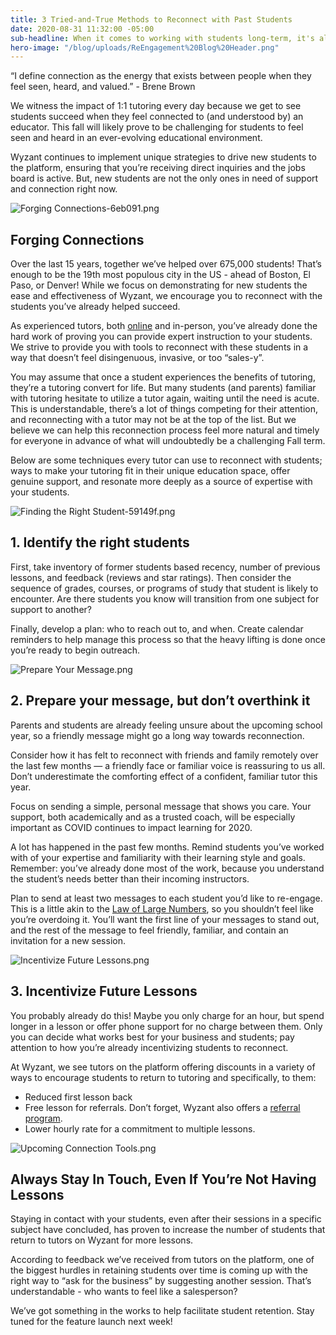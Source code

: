 ```yaml
---
title: 3 Tried-and-True Methods to Reconnect with Past Students
date: 2020-08-31 11:32:00 -05:00
sub-headline: When it comes to working with students long-term, it's all about communication
hero-image: "/blog/uploads/ReEngagement%20Blog%20Header.png"
---
```


“I define connection as the energy that exists between people when they feel seen, heard, and valued.” - Brene Brown

We witness the impact of 1:1 tutoring every day because we get to see students succeed when they feel connected to (and understood by) an educator. This fall will likely prove to be challenging for students to feel seen and heard in an ever-evolving educational environment.

Wyzant continues to implement unique strategies to drive new students to the platform, ensuring that you’re receiving direct inquiries and the jobs board is active. But, new students are not the only ones in need of support and connection right now.

![Forging Connections-6eb091.png](/blog/uploads/Forging%20Connections-6eb091.png)

## Forging Connections

Over the last 15 years, together we’ve helped over 675,000 students! That’s enough to be the 19th most populous city in the US - ahead of Boston, El Paso, or Denver!  While we focus on demonstrating for new students the ease and effectiveness of Wyzant, we encourage you to reconnect with the students you’ve already helped succeed.

As experienced tutors, both [online](https://www.wyzant.com/blog/tutor/online-tool-tutorial/) and in-person, you’ve already done the hard work of proving you can provide expert instruction to your students. We strive to provide you with tools to reconnect with these students in a way that doesn’t feel disingenuous, invasive, or too “sales-y”.

You may assume that once a student experiences the benefits of tutoring, they’re a tutoring convert for life. But many students (and parents) familiar with tutoring hesitate to utilize a tutor again, waiting until the need is acute. This is understandable, there’s a lot of things competing for their attention, and reconnecting with a tutor may not be at the top of the list. But we believe we can help this reconnection process feel more natural and timely for everyone in advance of what will undoubtedly be a challenging Fall term. 

Below are some techniques every tutor can use to reconnect with students; ways to make your tutoring fit in their unique education space, offer genuine support, and resonate more deeply as a source of expertise with your students. 

![Finding the Right Student-59149f.png](/blog/uploads/Finding%20the%20Right%20Student-59149f.png)

## 1. Identify the right students

First, take inventory of former students based recency, number of previous lessons, and feedback (reviews and star ratings). Then consider the sequence of grades, courses, or programs of study that student is likely to encounter. Are there students you know will transition from one subject for support to another?

Finally, develop a plan: who to reach out to, and when. Create calendar reminders to help manage this process so that the heavy lifting is done once you’re ready to begin outreach. 

![Prepare Your Message.png](/blog/uploads/Prepare%20Your%20Message.png)

## 2. Prepare your message, but don’t overthink it
 
Parents and students are already feeling unsure about the upcoming school year, so a friendly message might go a long way towards reconnection.

Consider how it has felt to reconnect with friends and family remotely over the last few months — a friendly face or familiar voice is reassuring to us all. Don’t underestimate the comforting effect of a confident, familiar tutor this year. 

Focus on sending a simple, personal message that shows you care. Your support, both academically and as a trusted coach, will be especially important as COVID continues to impact learning for 2020. 

A lot has happened in the past few months. Remind students you’ve worked with of your expertise and familiarity with their learning style and goals. Remember: you’ve already done most of the work, because you understand the student’s needs better than their incoming instructors. 

Plan to send at least two messages to each student you’d like to re-engage. This is a little akin to the [Law of Large Numbers](https://en.wikipedia.org/wiki/Law_of_large_numbers), so you shouldn’t feel like you’re overdoing it. You’ll want the first line of your messages to stand out, and the rest of the message to feel friendly, familiar, and contain an invitation for a new session. 

![Incentivize Future Lessons.png](/blog/uploads/Incentivize%20Future%20Lessons.png)

## 3. Incentivize Future Lessons

You probably already do this! Maybe you only charge for an hour, but spend longer in a lesson or offer phone support for no charge between them. Only you can decide what works best for your business and students; pay attention to how you’re already incentivizing students to reconnect.
 
At Wyzant, we see tutors on the platform offering discounts in a variety of ways to encourage students to return to tutoring and specifically, to them:

* Reduced first lesson back
* Free lesson for referrals. Don’t forget, Wyzant also offers a [referral program](https://support.wyzant.com/hc/en-us/articles/208603946-What-is-the-Referral-Program-and-how-does-it-work-). 
* Lower hourly rate for a commitment to multiple lessons.

![Upcoming Connection Tools.png](/blog/uploads/Upcoming%20Connection%20Tools.png)

## Always Stay In Touch, Even If You’re Not Having Lessons

Staying in contact with your students, even after their sessions in a specific subject have concluded, has proven to increase the number of students that return to tutors on Wyzant for more lessons.

According to feedback we’ve received from tutors on the platform, one of the biggest hurdles in retaining students over time is coming up with the right way to “ask for the business” by suggesting another session. That’s understandable - who wants to feel like a salesperson? 

We’ve got something in the works to help facilitate student retention. Stay tuned for the feature launch next week! 
